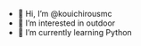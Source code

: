 - 👋 Hi, I’m @kouichirousmc
- 👀 I’m interested in outdoor
- 🌱 I’m currently learning Python


<!---
kouichirousmc/kouichirousmc is a ✨ special ✨ repository because its `README.md` (this file) appears on your GitHub profile.
You can click the Preview link to take a look at your changes.
--->
